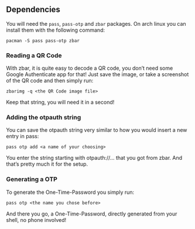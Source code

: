 ## Dependencies
You will need the `pass`, `pass-otp` and `zbar` packages. On arch linux you can install them with the following command:

`pacman -S pass pass-otp zbar`

### Reading a QR Code

With zbar, it is quite easy to decode a QR code, you don’t need some Google Authenticate app for that! Just save the image, or take a screenshot of the QR code and then simply run:

`zbarimg -q <the QR Code image file>`

Keep that string, you will need it in a second!

### Adding the otpauth string

You can save the otpauth string very similar to how you would insert a new entry in pass:

`pass otp add <a name of your choosing>`

You enter the string starting with otpauth://… that you got from zbar.
And that’s pretty much it for the setup.

### Generating a OTP

To generate the One-Time-Password you simply run:

`pass otp <the name you chose before>`

And there you go, a One-Time-Password, directly generated from your shell, no phone involved!
